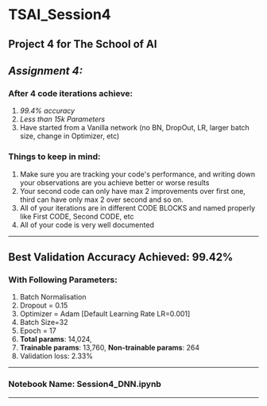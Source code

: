# TSAI_Session4

Project 4 for The School of AI
---------------------------------------------------------------------------------------
## *Assignment 4:*

### After 4 code iterations achieve:
1. *99.4% accuracy*
2. *Less than 15k Parameters*
3. Have started from a Vanilla network (no BN, DropOut, LR, larger batch size, change in Optimizer, etc)

### Things to keep in mind:
1. Make sure you are tracking your code's performance, and writing down your observations are you achieve better or worse results
2. Your second code can only have max 2 improvements over first one, third can have only max 2 over second and so on.
3. All of your iterations are in different CODE BLOCKS and named properly like First CODE, Second CODE, etc
4. All of your code is very well documented
---------------------------------------------------------------------------------------
## Best Validation Accuracy Achieved: 99.42%

### With Following Parameters:
1. Batch Normalisation
2. Dropout = 0.15
3. Optimizer = Adam [Default Learning Rate LR=0.001]
4. Batch Size=32
5. Epoch = 17
6. **Total params**: 14,024, 
7. **Trainable params**: 13,760, **Non-trainable params**: 264
8. Validation loss: 2.33%
---------------------------------------------------------------------------------------
### Notebook Name: Session4_DNN.ipynb
---------------------------------------------------------------------------------------


